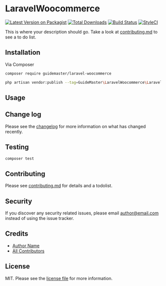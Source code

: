 # LaravelWoocommerce

[![Latest Version on Packagist][ico-version]][link-packagist]
[![Total Downloads][ico-downloads]][link-downloads]
[![Build Status][ico-travis]][link-travis]
[![StyleCI][ico-styleci]][link-styleci]

This is where your description should go. Take a look at [contributing.md](contributing.md) to see a to do list.

## Installation

Via Composer

```bash
composer require guidemaster/laravel-woocommerce
```
```bash
php artisan vendor:publish --tag=GuideMaster\LaravelWoocommerce\LaravelWoocommerceServiceProvide
```

## Usage

## Change log

Please see the [changelog](changelog.md) for more information on what has changed recently.

## Testing

```bash
composer test
```

## Contributing

Please see [contributing.md](contributing.md) for details and a todolist.

## Security

If you discover any security related issues, please email author@email.com instead of using the issue tracker.

## Credits

- [Author Name][link-author]
- [All Contributors][link-contributors]

## License

MIT. Please see the [license file](license.md) for more information.

[ico-version]: https://img.shields.io/packagist/v/guidemaster/laravel-woocommerce.svg?style=flat-square
[ico-downloads]: https://img.shields.io/packagist/dt/guidemaster/laravel-woocommerce.svg?style=flat-square
[ico-travis]: https://img.shields.io/travis/guidemaster/laravel-woocommerce/master.svg?style=flat-square
[ico-styleci]: https://styleci.io/repos/12345678/shield

[link-packagist]: https://packagist.org/packages/guidemaster/laravel-woocommerce
[link-downloads]: https://packagist.org/packages/guidemaster/laravel-woocommerce
[link-travis]: https://travis-ci.org/guidemaster/laravel-woocommerce
[link-styleci]: https://styleci.io/repos/12345678
[link-author]: https://github.com/guidemaster
[link-contributors]: ../../contributors
